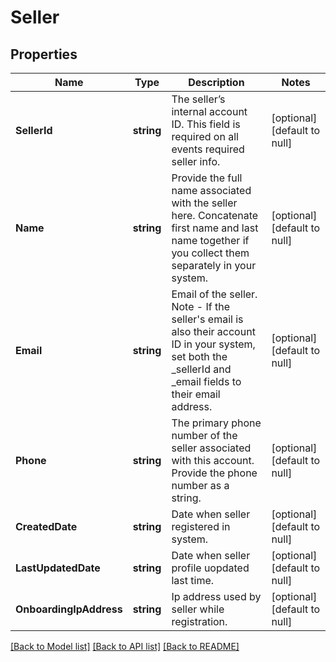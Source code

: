 # Seller

## Properties
Name | Type | Description | Notes
------------ | ------------- | ------------- | -------------
**SellerId** | **string** | The seller’s internal account ID. This field is required on all events required seller info. | [optional] [default to null]
**Name** | **string** | Provide the full name associated with the seller here. Concatenate first name and last name together if you collect them separately in your system. | [optional] [default to null]
**Email** | **string** | Email of the seller. Note - If the seller&#39;s email is also their account ID in your system, set both the _sellerId and _email fields to their email address. | [optional] [default to null]
**Phone** | **string** | The primary phone number of the seller associated with this account. Provide the phone number as a string. | [optional] [default to null]
**CreatedDate** | **string** | Date when seller registered in system. | [optional] [default to null]
**LastUpdatedDate** | **string** | Date when seller profile uopdated last time. | [optional] [default to null]
**OnboardingIpAddress** | **string** | Ip address used by seller while registration. | [optional] [default to null]

[[Back to Model list]](../README.md#documentation-for-models) [[Back to API list]](../README.md#documentation-for-api-endpoints) [[Back to README]](../README.md)


